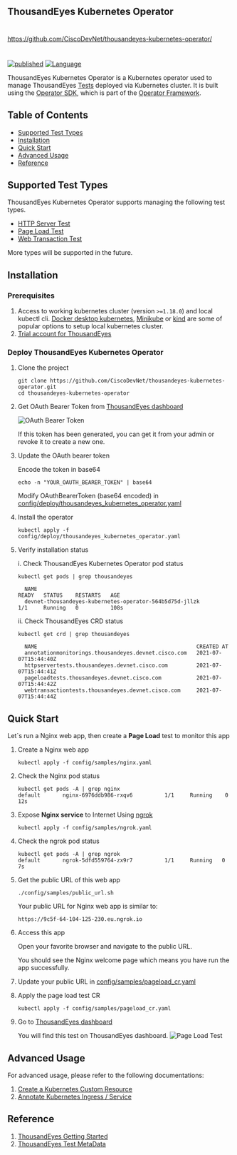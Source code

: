 ## ThousandEyes Kubernetes Operator

##
#
https://github.com/CiscoDevNet/thousandeyes-kubernetes-operator/
#
##

[![published](https://static.production.devnetcloud.com/codeexchange/assets/images/devnet-published.svg)](https://developer.cisco.com/codeexchange/github/repo/CiscoDevNet/thousandeyes-kubernetes-operator)
[![Language](https://img.shields.io/badge/Language-Go-blue.svg)](https://golang.org/)

ThousandEyes Kubernetes Operator is a Kubernetes operator used to manage ThousandEyes [Tests](https://developer.thousandeyes.com/v6/tests/) deployed via Kubernetes cluster.
It is built using the [Operator SDK](https://github.com/operator-framework/operator-sdk), which is part of the [Operator Framework](https://github.com/operator-framework/).

## Table of Contents
* [Supported Test Types](#supported-test-types)
* [Installation](#installation)
* [Quick Start](#quick-start)
* [Advanced Usage](#advanced-usage)
* [Reference](#reference)

## Supported Test Types
ThousandEyes Kubernetes Operator supports managing the following test types.
- [HTTP Server Test](https://docs.thousandeyes.com/product-documentation/internet-and-wan-monitoring/tests/http-server-tests)
- [Page Load Test](https://docs.thousandeyes.com/product-documentation/browser-synthetics/page-load-tests)
- [Web Transaction Test](https://docs.thousandeyes.com/product-documentation/browser-synthetics/transaction-tests)

More types will be supported in the future.

## Installation

### Prerequisites
1. Access to working kubernetes cluster (version `>=1.18.0`) and local kubectl cli. [Docker desktop kubernetes](https://docs.docker.com/desktop/kubernetes/), [Minikube](https://minikube.sigs.k8s.io/docs/start/) or [kind](https://kind.sigs.k8s.io/) are some of popular options to setup local kubernetes cluster.
2. [Trial account for ThousandEyes](https://www.thousandeyes.com/lps/network-monitoring/#lps-free-trial)

### Deploy ThousandEyes Kubernetes Operator

1. Clone the project
   ```
   git clone https://github.com/CiscoDevNet/thousandeyes-kubernetes-operator.git
   cd thousandeyes-kubernetes-operator
   ```

2. Get OAuth Bearer Token from [ThousandEyes dashboard](https://app.thousandeyes.com/login)

   ![OAuth Bearer Token](./docs/thousandeyes_token.gif)

   If this token has been generated, you can get it from your admin or revoke it to create a new one. 

3. Update the OAuth bearer token

   Encode the token in base64
   ```
   echo -n "YOUR_OAUTH_BEARER_TOKEN" | base64
   ```

   Modify OAuthBearerToken (base64 encoded) in [config/deploy/thousandeyes_kubernetes_operator.yaml](./config/deploy/thousandeyes_kubernetes_operator.yaml#L7)

4. Install the operator
   ```
   kubectl apply -f config/deploy/thousandeyes_kubernetes_operator.yaml
   ```

5. Verify installation status

   i. Check ThousandEyes Kubernetes Operator pod status
   ```
   kubectl get pods | grep thousandeyes
   
     NAME                                                            READY   STATUS    RESTARTS   AGE
     devnet-thousandeyes-kubernetes-operator-564b5d75d-jllzk         1/1     Running   0          108s
   ```
   ii. Check ThousandEyes CRD status
   ```
   kubectl get crd | grep thousandeyes
   
     NAME                                                  CREATED AT
     annotationmonitorings.thousandeyes.devnet.cisco.com   2021-07-07T15:44:40Z
     httpservertests.thousandeyes.devnet.cisco.com         2021-07-07T15:44:41Z
     pageloadtests.thousandeyes.devnet.cisco.com           2021-07-07T15:44:42Z
     webtransactiontests.thousandeyes.devnet.cisco.com     2021-07-07T15:44:44Z 
   ```

## Quick Start

Let`s run a Nginx web app, then create a **Page Load** test to monitor this app

1. Create a Nginx web app
   ```
   kubectl apply -f config/samples/nginx.yaml
   ```
2. Check the Nginx pod status
   ```
   kubectl get pods -A | grep nginx
   default       nginx-6976ddb986-rxqv6          1/1     Running    0        12s
   ```
3. Expose **Nginx service** to Internet Using [ngrok](https://ngrok.com/)
   ```
   kubectl apply -f config/samples/ngrok.yaml  
   ```
4. Check the ngrok pod status
   ```
   kubectl get pods -A | grep ngrok
   default       ngrok-5dfd559764-zx9r7          1/1     Running   0         7s
   ```
5. Get the public URL of this web app
   ```
   ./config/samples/public_url.sh
   ```
   Your public URL for Nginx web app is similar to:
   ```
   https://9c5f-64-104-125-230.eu.ngrok.io
   ```
6. Access this app

   Open your favorite browser and navigate to the public URL.

   You should see the Nginx welcome page which means you have run the app successfully.

7. Update your public URL in [config/samples/pageload_cr.yaml](./config/samples/pageload_cr.yaml#L6)
8. Apply the page load test CR
   ```
   kubectl apply -f config/samples/pageload_cr.yaml
   ```
9. Go to [ThousandEyes dashboard](https://app.thousandeyes.com/settings/tests/?tab=settings)

   You will find this test on ThousandEyes dashboard.
   ![Page Load Test](./docs/pageload-test.png)

## Advanced Usage
For advanced usage, please refer to the following documentations:
1. [Create a Kubernetes Custom Resource](./docs/custom_resource.md)
2. [Annotate Kubernetes Ingress / Service](./docs/annotations.md)

## Reference
1. [ThousandEyes Getting Started](https://docs.thousandeyes.com/product-documentation/getting-started)
2. [ThousandEyes Test MetaData](https://developer.thousandeyes.com/v6/tests/#/test_metadata)












